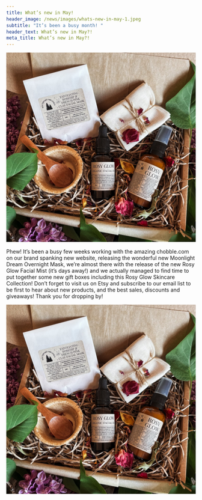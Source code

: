 ```yaml
---
title: What’s new in May!
header_image: /news/images/whats-new-in-may-1.jpeg
subtitle: "It’s been a busy month! "
header_text: What’s new in May?!
meta_title: What’s new in May?!
---
```

![What’s new in May?!](/news/images/whats-new-in-may-1.jpeg)

Phew! It’s been a busy few weeks working with the amazing chobble.com on our brand spanking new website, releasing the wonderful new Moonlight Dream Overnight Mask, we’re almost there with the release of the new Rosy Glow Facial Mist (it’s days away!) and we actually managed to find time to put together some new gift boxes including this Rosy Glow Skincare Collection! Don’t forget to visit us on Etsy and subscribe to our email list to be first to hear about new products, and the best sales, discounts and giveaways! Thank you for dropping by!

![](/news/images/whats-new-in-may-2.jpeg)